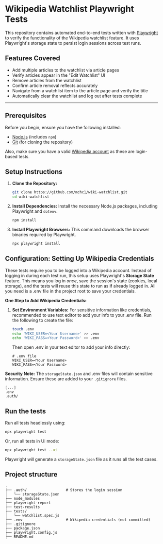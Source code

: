 # Wikipedia Watchlist Playwright Tests

This repository contains automated end-to-end tests written with [Playwright](https://playwright.dev) to verify the functionality of the Wikipedia watchlist feature. It uses Playwright's storage state to persist login sessions across test runs.

## Features Covered

- Add multiple articles to the watchlist via article pages
- Verify articles appear in the "Edit Watchlist" UI
- Remove articles from the watchlist
- Confirm article removal reflects accurately
- Navigate from a watchlist item to the article page and verify the title
- Automatically clear the watchlist and log out after tests complete

---
## Prerequisites

Before you begin, ensure you have the following installed:

* [Node.js](https://nodejs.org/) (includes `npm`)
* [Git](https://git-scm.com/) (for cloning the repository)

Also, make sure you have a valid [Wikipedia account](https://en.wikipedia.org/w/index.php?title=Special:CreateAccount) as these are login-based tests.

## Setup Instructions

1.  **Clone the Repository:**
    ```bash
    git clone https://github.com/mchc1/wiki-watchlist.git
    cd wiki-watchlist
    ```

2.  **Install Dependencies:**
    Install the necessary Node.js packages, including Playwright and `dotenv`.
    ```bash
    npm install
    ```

3.  **Install Playwright Browsers:**
    This command downloads the browser binaries required by Playwright.
    ```bash
    npx playwright install
    ```

## Configuration: Setting Up Wikipedia Credentials

These tests require you to be logged into a Wikipedia account. Instead of logging in during each test run, this setup uses Playwright's **Storage State** feature. This means you log in *once*, save the session's state (cookies, local storage), and the tests will reuse this state to run as if already logged in. All you need is a .env file in the project root to save your credentials.

**One Step to Add Wikipedia Credentials:**

1.  **Set Environment Variables:**
    For sensitive information like credentials, recommended to use text editor to add your info to your .env file. Run the following to create the file:
    ```bash
    touch .env
    echo 'WIKI_USER=<Your Username>' >> .env
    echo 'WIKI_PASS=<Your Password>' >> .env
    ```
    
    Then open .env in your text editor to add your info directly:
    ```dotenv
    # .env file
    WIKI_USER=<Your Username>
    WIKI_PASS=<Your Password>
    ```

**Security Note:** The `storageState.json` and .env files will contain sensitive information. Ensure these are added to your `.gitignore` files.

```gitignore
[...]
.env
.auth/
```

## Run the tests

Run all tests headlessly using:
```bash
npx playwright test
```
Or, run all tests in UI mode:
```bash
npx playwright test --ui
```
Playwright will generate a `storageState.json` file as it runs all the test cases.

## Project structure
```pgsql
.
├── .auth/                  # Stores the login session
│   └── storageState.json
├── node_modules
├── playwright-report
├── test-results
├── tests/
│   └── watchlist.spec.js
├── .env                    # Wikipedia credentials (not committed)
├── .gitignore
├── package.json
├── playwright.config.js
├── README.md
```
